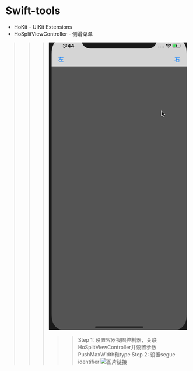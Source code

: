 # Swift-tools

* HoKit - UIKit Extensions
* HoSplitViewController - 侧滑菜单
>>> ![HoSplit](https://github.com/zero-times-iOS/Swift-tools/blob/master/swift-tools/resources/HoSplit/hosplit.gif "效果图")  
>>>>>Step 1: 设置容器视图控制器，关联HoSplitViewController并设置参数PushMaxWidth和type
>>>>>Step 2: 设置segue identifier ![图片链接](https://github.com/zero-times-iOS/Swift-tools/tree/master/swift-tools/resources/HoSplit "图片链接")


